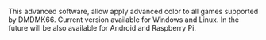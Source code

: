 

This advanced software, allow apply advanced color to all games supported by DMDMK66. Current version available for Windows and Linux. In the future will be also available for Android and Raspberry Pi.
